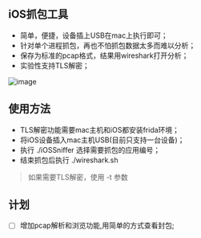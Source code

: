 ## iOS抓包工具
* 简单，便捷，设备插上USB在mac上执行即可；
* 针对单个进程抓包，再也不怕抓包数据太多而难以分析；
* 保存为标准的pcap格式，结果用wireshark打开分析；
* 实验性支持TLS解密；

![image](iOSSniffer.gif)

## 使用方法
* TLS解密功能需要mac主机和iOS都安装frida环境；
* 将iOS设备插入mac主机USB(目前只支持一台设备)；
* 执行 ./iOSSniffer 选择需要抓包的应用编号；
* 结束抓包后执行 ./wireshark.sh
> 如果需要TLS解密，使用 -t 参数

## 计划
- [ ] 增加pcap解析和浏览功能,用简单的方式查看封包;
